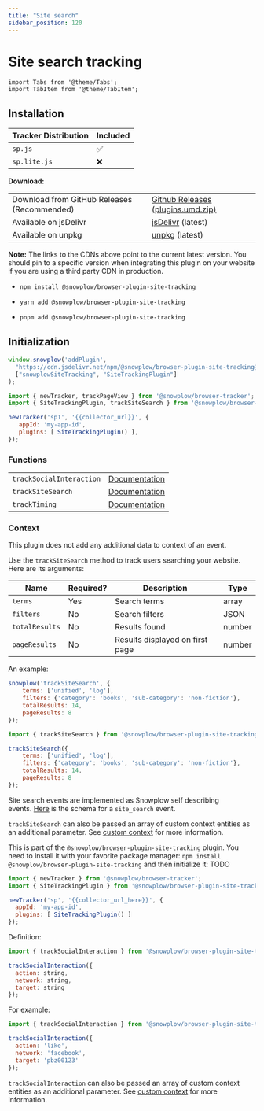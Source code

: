 ```yaml
---
title: "Site search"
sidebar_position: 120
---
```


# Site search tracking

```mdx-code-block
import Tabs from '@theme/Tabs';
import TabItem from '@theme/TabItem';
```

## Installation

<Tabs groupId="platform" queryString>
  <TabItem value="js" label="JavaScript (tag)" default>

| Tracker Distribution | Included |
|----------------------|----------|
| `sp.js`              | ✅        |
| `sp.lite.js`         | ❌        |

**Download:**

<table class="has-fixed-layout"><tbody><tr><td>Download from GitHub Releases (Recommended)</td><td><a href="https://github.com/snowplow/snowplow-javascript-tracker/releases" target="_blank" rel="noreferrer noopener">Github Releases (plugins.umd.zip)</a></td></tr><tr><td>Available on jsDelivr</td><td><a href="https://cdn.jsdelivr.net/npm/@snowplow/browser-plugin-site-tracking@latest/dist/index.umd.min.js" target="_blank" rel="noreferrer noopener">jsDelivr</a> (latest)</td></tr><tr><td>Available on unpkg</td><td><a href="https://unpkg.com/@snowplow/browser-plugin-site-tracking@latest/dist/index.umd.min.js" target="_blank" rel="noreferrer noopener">unpkg</a> (latest)</td></tr></tbody></table>

**Note:** The links to the CDNs above point to the current latest version. You should pin to a specific version when integrating this plugin on your website if you are using a third party CDN in production.

  </TabItem>
  <TabItem value="browser" label="Browser (npm)">

- `npm install @snowplow/browser-plugin-site-tracking`
- `yarn add @snowplow/browser-plugin-site-tracking`
- `pnpm add @snowplow/browser-plugin-site-tracking`


  </TabItem>
</Tabs>

## Initialization

<Tabs groupId="platform" queryString>
  <TabItem value="js" label="JavaScript (tag)" default>

```javascript
window.snowplow('addPlugin', 
  "https://cdn.jsdelivr.net/npm/@snowplow/browser-plugin-site-tracking@latest/dist/index.umd.min.js",
  ["snowplowSiteTracking", "SiteTrackingPlugin"]
);
```

  </TabItem>
  <TabItem value="browser" label="Browser (npm)">

```javascript
import { newTracker, trackPageView } from '@snowplow/browser-tracker';
import { SiteTrackingPlugin, trackSiteSearch } from '@snowplow/browser-plugin-site-tracking';

newTracker('sp1', '{{collector_url}}', { 
   appId: 'my-app-id', 
   plugins: [ SiteTrackingPlugin() ],
});
```

  </TabItem>
</Tabs>

### Functions

<table class="has-fixed-layout"><tbody><tr><td><code>trackSocialInteraction</code></td><td><a href="/docs/collecting-data/collecting-from-own-applications/javascript-trackers/web-tracker/tracking-events/#tracksocialinteraction">Docume</a><a href="/docs/collecting-data/collecting-from-own-applications/javascript-trackers/web-tracker/tracking-events/#tracksocialinteraction">ntation</a></td></tr><tr><td><code>trackSiteSearch</code></td><td><a href="/docs/collecting-data/collecting-from-own-applications/javascript-trackers/web-tracker/tracking-events/#tracksitesearch">Documentation</a></td></tr><tr><td><code>trackTiming</code></td><td><a href="/docs/collecting-data/collecting-from-own-applications/javascript-trackers/web-tracker/tracking-events/#tracktiming">Documentation</a></td></tr></tbody></table>

### Context

This plugin does not add any additional data to context of an event.


Use the `trackSiteSearch` method to track users searching your website. Here are its arguments:

| **Name**       | **Required?** | **Description**                 | **Type** |
|----------------|---------------|---------------------------------|----------|
| `terms`        | Yes           | Search terms                    | array    |
| `filters`      | No            | Search filters                  | JSON     |
| `totalResults` | No            | Results found                   | number   |
| `pageResults`  | No            | Results displayed on first page | number   |

An example:

<Tabs groupId="platform" queryString>
  <TabItem value="js" label="JavaScript (tag)" default>

```javascript
snowplow('trackSiteSearch', {
    terms: ['unified', 'log'],
    filters: {'category': 'books', 'sub-category': 'non-fiction'},
    totalResults: 14,
    pageResults: 8
});
```

  </TabItem>
  <TabItem value="browser" label="Browser (npm)">

```javascript
import { trackSiteSearch } from '@snowplow/browser-plugin-site-tracking';

trackSiteSearch({
    terms: ['unified', 'log'],
    filters: {'category': 'books', 'sub-category': 'non-fiction'},
    totalResults: 14,
    pageResults: 8
});
```

  </TabItem>
</Tabs>

Site search events are implemented as Snowplow self describing events. [Here](https://github.com/snowplow/iglu-central/blob/master/schemas/com.snowplowanalytics.snowplow/site_search/jsonschema/1-0-0) is the schema for a `site_search` event.

`trackSiteSearch` can also be passed an array of custom context entities as an additional parameter. See [custom context](#custom-context) for more information.

This is part of the `@snowplow/browser-plugin-site-tracking` plugin. You need to install it with your favorite package manager: `npm install @snowplow/browser-plugin-site-tracking` and then initialize it:
TODO

<Tabs groupId="platform" queryString>
  <TabItem value="js" label="JavaScript (tag)" default>

```javascript
import { newTracker } from '@snowplow/browser-tracker';
import { SiteTrackingPlugin } from '@snowplow/browser-plugin-site-tracking';

newTracker('sp', '{{collector_url_here}}', {
  appId: 'my-app-id',
  plugins: [ SiteTrackingPlugin() ]
});
```

Definition:
```javascript
import { trackSocialInteraction } from '@snowplow/browser-plugin-site-tracking';

trackSocialInteraction({
  action: string,
  network: string,
  target: string
});
```

For example:

```javascript
import { trackSocialInteraction } from '@snowplow/browser-plugin-site-tracking';

trackSocialInteraction({
  action: 'like',
  network: 'facebook',
  target: 'pbz00123'
});
```
  </TabItem>
</Tabs>

`trackSocialInteraction` can also be passed an array of custom context entities as an additional parameter. See [custom context](#custom-context) for more information.

